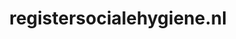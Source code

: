 ---
layout: post
title: "registersocialehygiene.nl"
internal_url: "/dutchgov/registersocialehygiene.nl.html"
subdomains_count: 10
all_subdomains_count: 10
urls_count: 10
ssl_rank: 0
http_rank: 76
url_link: /data/registersocialehygiene.nl/urls.txt
all_subdomains_link: /data/registersocialehygiene.nl/all_subdomains.txt
subdomains_link: /data/registersocialehygiene.nl/subdomains.txt
categories: dutchgov
---
